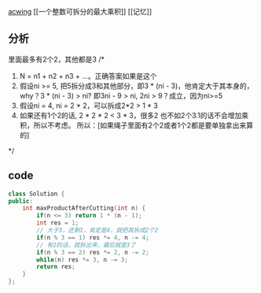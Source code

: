 [acwing](https://www.acwing.com/problem/content/24/)
[[一个整数可拆分的最大乘积]] [[记忆]]

## 分析
里面最多有2个2，其他都是3
/*
1. N = n1 + n2 + n3 + ...。正确答案如果是这个
2. 假设ni >= 5, 把5拆分成3和其他部分，即3 \* (ni - 3)，他肯定大于其本身的，why？3 \* (ni - 3) > ni? 即3ni - 9 > ni, 2ni > 9？成立，因为ni>=5
3. 假设ni = 4, ni = 2 \* 2，可以拆成2\*2 > 1 \* 3
4. 如果还有1个2的话, 2 \* 2 \* 2 < 3 \* 3，很多2 也不如2个3.1的话不会增加乘积，所以不考虑。
所以：[如果绳子里面有2个2或者1个2都是要单独拿出来算的]
    
*/

## code
```c++
class Solution {
public:
    int maxProductAfterCutting(int n) {
        if(n <= 3) return 1 * (n - 1);
        int res = 1;
        // 大于3，还剩1，肯定是4，就把其拆成2个2
        if(n % 3 == 1) res *= 4, n -= 4;
        // 有2的话，就拆出来，最后就是3了
        if(n % 3 == 2) res *= 2, n -= 2;
        while(n) res *= 3, n -= 3;
        return res;
    }
};
```
